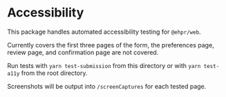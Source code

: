 # Accessibility

This package handles automated accessibility testing for `@ehpr/web`.

Currently covers the first three pages of the form, the preferences page, review page, and confirmation page are not covered.

Run tests with `yarn test-submission` from this directory or with `yarn test-a11y` from the root directory.

Screenshots will be output into `/screenCaptures` for each tested page.